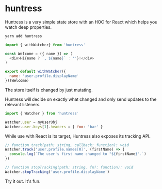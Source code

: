 # huntress

Huntress is a very simple state store with an HOC for React which helps you watch deep properties.

``` sh
yarn add huntress
```

``` js
import { withWatcher} from 'huntress'

const Welcome = ({ name }) => (
  <div>Hi{name ? `, ${name}` : ''}!</div>
)

export default withWatcher({
  name: 'user.profile.displayName'
})(Welcome)
```

The store itself is changed by just mutating.

Huntress will decide on exactly what changed and only send updates to the relevant listeners.

``` js
import { Watcher } from 'huntress'

Watcher.user = myUserObj
Watcher.user.keys[1].headers = { foo: 'bar' }
```

While use with React is its target, Huntress also exposes its tracking API.

``` js
// function track(path: string, callback: function): void
Watcher.track('user.profile.names[0]', (firstName) => {
  console.log(`The user's first name changed to "${firstName}".`)
})

// function stopTracking(path: string, fn?: function): void
Watcher.stopTracking('user.profile.displayName')
```

Try it out. It's fun.
